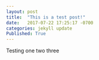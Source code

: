 ```yaml
---
layout: post
title:  "This is a test post!"
date:   2017-07-22 17:25:17 -0700
categories: jekyll update
Published: True
---
```


Testing one two three
